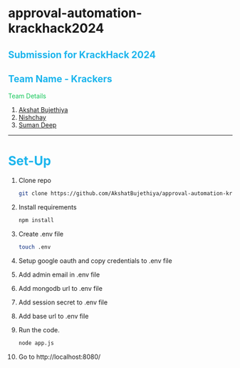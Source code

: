 # approval-automation-krackhack2024

## <span style="color:#1cb5ed;">Submission for KrackHack 2024</span>

<h2 style="color:#1cb5ed;">Team Name - Krackers</h2>

<span style="color:#14c759;">Team Details</span>

1. [Akshat Bujethiya](https://github.com/AkshatBujethiya)
2. [Nishchay](https://github.com/nishchay2517)
3. [Suman Deep](https://github.com/)

<hr>

# <span style="color:#1cb5ed;">Set-Up</span>

1. Clone repo
   ```sh
   git clone https://github.com/AkshatBujethiya/approval-automation-krackhack2024.git
   ```
2. Install requirements
   ```sh
   npm install
   ```

3. Create .env file
    ```sh
    touch .env
    ```
4. Setup google oauth and copy credentials to .env file
5. Add admin email in .env file
6. Add mongodb url to .env file
7. Add session secret to .env file
8. Add base url to .env file
9. Run the code.
   ```sh
   node app.js
   ```
10. Go to http://localhost:8080/
